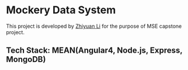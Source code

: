 # Mockery Data System

This project is developed by [Zhiyuan Li](http://ec2-34-212-105-251.us-west-2.compute.amazonaws.com/) for the purpose of MSE capstone project.

## Tech Stack: MEAN(Angular4, Node.js, Express, MongoDB)